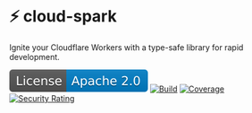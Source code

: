 # ⚡️ cloud-spark

Ignite your Cloudflare Workers with a type-safe library for rapid development.

[![Apache 2.0 License](/img/badge-license.svg)](https://github.com/adonix-org/cloud-spark/blob/main/LICENSE)
[![Build](https://github.com/adonix-org/cloud-spark/actions/workflows/build.yml/badge.svg)](https://github.com/adonix-org/postrise/actions/workflows/build.yml)
[![Coverage](https://sonarcloud.io/api/project_badges/measure?project=adonix-org_cloud-spark&metric=coverage)](https://sonarcloud.io/summary/new_code?id=adonix-org_cloud-spark)
[![Security Rating](https://sonarcloud.io/api/project_badges/measure?project=adonix-org_cloud-spark&metric=security_rating)](https://sonarcloud.io/summary/new_code?id=adonix-org_cloud-spark)
